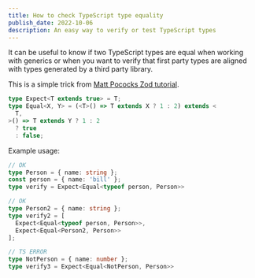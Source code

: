 ```yaml
---
title: How to check TypeScript type equality
publish_date: 2022-10-06
description: An easy way to verify or test TypeScript types
---
```


It can be useful to know if two TypeScript types are equal when working with generics or when you want to verify that first party types are aligned with types generated by a third party library.

This is a simple trick from [Matt Pococks Zod tutorial](https://github.com/total-typescript/zod-tutorial/blob/main/src/helpers/type-utils.ts).

```ts
type Expect<T extends true> = T;
type Equal<X, Y> = (<T>() => T extends X ? 1 : 2) extends <
  T,
>() => T extends Y ? 1 : 2
  ? true
  : false;
```

Example usage:
```ts
// OK
type Person = { name: string };
const person = { name: 'bill' };
type verify = Expect<Equal<typeof person, Person>>

// OK
type Person2 = { name: string };
type verify2 = [
  Expect<Equal<typeof person, Person>>,
  Expect<Equal<Person2, Person>>
];

// TS ERROR
type NotPerson = { name: number };
type verify3 = Expect<Equal<NotPerson, Person>>
```
